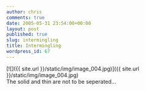 ```yaml
---
author: chris
comments: true
date: 2005-05-31 23:54:00+00:00
layout: post
published: true
slug: intermingling
title: Intermingling
wordpress_id: 67
---
```


[![]({{ site.url }}/static/img/image_004.jpg)]({{ site.url }}/static/img/image_004.jpg)  
The solid and thin are not to be seperated...
